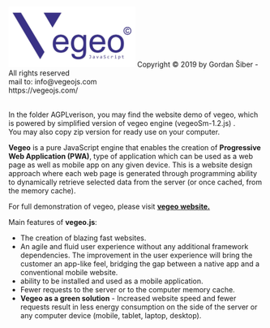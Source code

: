 <img src="images/vegeo-blue.jpg" style="width:250px"> 
Copyright © 2019 by Gordan Šiber - All rights reserved</br>
mail to: info@vegeojs.com</br>
https://vegeojs.com/</br></br>

In the folder AGPLverison, you may find the website demo of vegeo, which is powered by simplified version of vegeo engine (vegeoSm-1.2.js) .</br>
You may also copy zip version for ready use on your computer.</br>

<strong>Vegeo</strong> is a pure JavaScript engine that enables the creation of <strong>Progressive Web Application (PWA)</strong>, type of application which can be used as a web page as well as mobile app on any given device. This is a website design approach where each web page is generated through programming ability to dynamically retrieve selected data from the server (or once cached, from the memory cache).

For full demonstration of vegeo, please visit <a href="https://vegeojs.com/" title="vegeo home page"><strong>vegeo website.</strong></a>
</br>

Main features of <strong>vegeo.js</strong>:</br>
<ul>
<li>The creation of blazing fast websites.</li>
<li>An agile and fluid user experience without any additional framework dependencies. The improvement in the user experience will bring the customer an app-like feel, bridging the gap between a native app and a conventional mobile website.</li>
<li>	ability to be installed and used as a mobile application.</li>
<li>Fewer requests to the server or to the computer memory cache.</li>
<li><strong>Vegeo as a green solution</strong>  - Increased website speed and fewer requests result in less energy consumption on the side of the server or any computer device (mobile, tablet, laptop, desktop).</li>
</ul>
